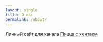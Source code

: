 ```yaml
---
layout: single
title: О нас
permalink: /about/
---
```

Личный сайт для канала [Пицца с хентаем](https://t.me/joinchat/AAAAAEYd9ntbFRi6jnMcFg)
